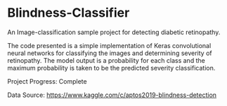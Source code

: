 # Blindness-Classifier
An Image-classification sample project for detecting diabetic retinopathy.

The code presented is a simple implementation of Keras convolutional neural networks for classifying the images and determining severity of retinopathy. The model output is a probability for each class and the maximum probability is taken to be the predicted severity classification.

Project Progress: Complete

Data Source: https://www.kaggle.com/c/aptos2019-blindness-detection
